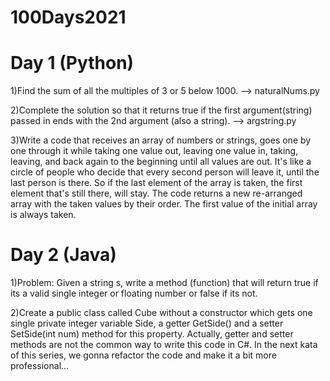 # 100Days2021

# Day 1 (Python)

  1)Find the sum of all the multiples of 3 or 5 below 1000. --> naturalNums.py 
  
  
  2)Complete the solution so that it returns true if the first argument(string) passed in ends with the 2nd argument (also a string). --> argstring.py
  
  
  3)Write a code that receives an array of numbers or strings, goes one by one through it while taking one value out, leaving one value in, taking, leaving, and back   again to the beginning until all values are out. It's like a circle of people who decide that every second person will leave it, until the last person is there.    So if the last element of the array is taken, the first element that's still there, will stay. The code returns a new re-arranged array with the taken values by  their order. The first value of the initial array is always taken.
 
 # Day 2 (Java) 
 
 1)Problem: Given a string s, write a method (function) that will return true if its a valid single integer or floating number or false if its not.
 
 2)Create a public class called Cube without a constructor which gets one single private integer variable Side, a getter GetSide() and a setter SetSide(int num) method for this property. Actually, getter and setter methods are not the common way to write this code in C#. In the next kata of this series, we gonna refactor the code and make it a bit more professional...
